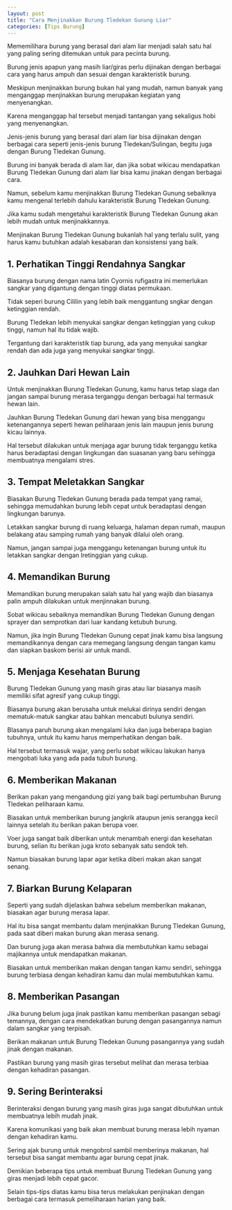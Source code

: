 ```yaml
---
layout: post
title: "Cara Menjinakkan Burung Tledekan Gunung Liar"
categories: [Tips Burung]
---
```


Mememilihara burung yang berasal dari alam liar menjadi salah satu hal yang paling sering ditemukan untuk para pecinta burung.

Burung jenis apapun yang masih liar/giras perlu dijinakan dengan berbagai cara yang harus ampuh dan sesuai dengan karakteristik burung.

Meskipun menjinakkan burung bukan hal yang mudah, namun banyak yang menganggap menjinakkan burung merupakan kegiatan yang menyenangkan.

Karena menganggap hal tersebut menjadi tantangan yang sekaligus hobi yang menyenangkan.

Jenis-jenis burung yang berasal dari alam liar bisa dijinakan dengan berbagai cara seperti jenis-jenis burung Tledekan/Sulingan, begitu juga dengan Burung Tledekan Gunung.

Burung ini banyak berada di alam liar, dan jika sobat wikicau mendapatkan Burung Tledekan Gunung dari alam liar bisa kamu jinakan dengan berbagai cara.

Namun, sebelum kamu menjinakkan Burung Tledekan Gunung sebaiknya kamu mengenal terlebih dahulu karakteristik Burung Tledekan Gunung.

Jika kamu sudah mengetahui karakteristik Burung Tledekan Gunung akan lebih mudah untuk menjinakkannya.

Menjinakan Burung Tledekan Gunung bukanlah hal yang terlalu sulit, yang harus kamu butuhkan adalah kesabaran dan konsistensi yang baik.

## 1. Perhatikan Tinggi Rendahnya Sangkar

Biasanya burung dengan nama latin Cyornis rufigastra ini memerlukan sangkar yang digantung dengan tinggi diatas permukaan.

Tidak seperi burung Cililin yang lebih baik menggantung sngkar dengan ketinggian rendah.

Burung Tledekan lebih menyukai sangkar dengan ketinggian yang cukup tinggi, namun hal itu tidak wajib.

Tergantung dari karakteristik tiap burung, ada yang menyukai sangkar rendah dan ada juga yang menyukai sangkar tinggi.

## 2. Jauhkan Dari Hewan Lain

Untuk menjinakkan Burung Tledekan Gunung, kamu harus tetap siaga dan jangan sampai burung merasa terganggu dengan berbagai hal termasuk hewan lain.

Jauhkan Burung Tledekan Gunung dari hewan yang bisa menggangu ketenangannya seperti hewan peliharaan jenis lain maupun jenis burung kicau lainnya.

Hal tersebut dilakukan untuk menjaga agar burung tidak terganggu ketika harus beradaptasi dengan lingkungan dan suasanan yang baru sehingga membuatnya mengalami stres.

## 3. Tempat Meletakkan Sangkar

Biasakan Burung Tledekan Gunung berada pada tempat yang ramai, sehingga memudahkan burung lebih cepat untuk beradaptasi dengan lingkungan barunya.

Letakkan sangkar burung di ruang keluarga, halaman depan rumah, maupun belakang atau samping rumah yang banyak dilalui oleh orang.

Namun, jangan sampai juga menggangu ketenangan burung untuk itu letakkan sangkar dengan lretinggian yang cukup.

## 4. Memandikan Burung

Memandikan burung merupakan salah satu hal yang wajib dan biasanya palin ampuh dilakukan untuk menjinnakan burung.

Sobat wikicau sebaiknya memandikan Burung Tledekan Gunung dengan sprayer dan semprotkan dari luar kandang ketubuh burung.

Namun, jika ingin Burung Tledekan Gunung cepat jinak kamu bisa langsung memandikannya dengan cara memegang langsung dengan tangan kamu dan siapkan baskom berisi air untuk mandi.

## 5. Menjaga Kesehatan Burung

Burung Tledekan Gunung yang masih giras atau liar biasanya masih memiliki sifat agresif yang cukup tinggi.

Biasanya burung akan berusaha untuk melukai dirinya sendiri dengan mematuk-matuk sangkar atau bahkan mencabuti bulunya sendiri.

BIasanya paruh burung akan mengalami luka dan juga beberapa bagian tubuhnya, untuk itu kamu harus memperhatikan dengan baik.

Hal tersebut termasuk wajar, yang perlu sobat wikicau lakukan hanya mengobati luka yang ada pada tubuh burung.

## 6. Memberikan Makanan

Berikan pakan yang mengandung gizi yang baik bagi pertumbuhan Burung Tledekan peliharaan kamu.

Biasakan untuk memberikan burung jangkrik ataupun jenis serangga kecil lainnya setelah itu berikan pakan berupa voer.

Voer juga sangat baik diberikan untuk menambah energi dan kesehatan burung, selian itu berikan juga kroto sebanyak satu sendok teh.

Namun biasakan burung lapar agar ketika diberi makan akan sangat senang.

## 7. Biarkan Burung Kelaparan

Seperti yang sudah dijelaskan bahwa sebelum memberikan makanan, biasakan agar burung merasa lapar.

Hal itu bisa sangat membantu dalam menjinakkan Burung Tledekan Gunung, pada saat diberi makan burung akan merasa senang.

Dan burung juga akan merasa bahwa dia membutuhkan kamu sebagai majikannya untuk mendapatkan makanan.

Biasakan untuk memberikan makan dengan tangan kamu sendiri, sehingga burung terbiasa dengan kehadiran kamu dan mulai membutuhkan kamu.

## 8. Memberikan Pasangan

Jika burung belum juga jinak pastikan kamu memberikan pasangan sebagi temannya, dengan cara mendekatkan burung dengan pasangannya namun dalam sangkar yang terpisah.

Berikan makanan untuk Burung Tledekan Gunung pasangannya yang sudah jinak dengan makanan.

Pastikan burung yang masih giras tersebut melihat dan merasa terbiaa dengan kehadiran pasangan.

## 9. Sering Berinteraksi

Berinteraksi dengan burung yang masih giras juga sangat dibutuhkan untuk membuatnya lebih mudah jinak.

Karena komunikasi yang baik akan membuat burung merasa lebih nyaman dengan kehadiran kamu.

Sering ajak burung untuk mengobrol sambil memberinya makanan, hal tersebut bisa sangat membantu agar burung cepat jinak.

Demikian beberapa tips untuk membuat Burung Tledekan Gunung yang giras menjadi lebih cepat gacor.

Selain tips-tips diatas kamu bisa terus melakukan penjinakan dengan berbagai cara termasuk pemeliharaan harian yang baik.